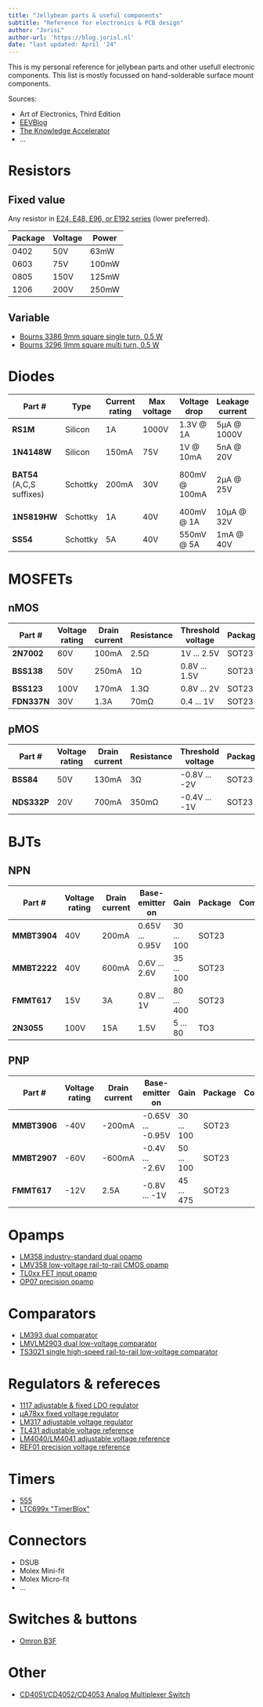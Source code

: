 ```yaml
---
title: "Jellybean parts & useful components"
subtitle: "Reference for electronics & PCB design"
author: "JorisL"
author-url: 'https://blog.jorisl.nl'
date: "last updated: April '24"
---
```


This is my personal reference for jellybean parts and other usefull electronic components.
This list is mostly focussed on hand-solderable surface mount components.

Sources:

- Art of Electronics, Third Edition
- [EEVBlog](https://www.youtube.com/watch?v=uq1DMWtjL2U&list=PLvOlSehNtuHtdQF-m5UFZ5GEjABadI3kI)
- [The Knowledge Accelerator](https://theknowledgeaccelerator.com/2016/04/16/jellybean-components/)
- ...

# Resistors

## Fixed value

Any resistor in [E24, E48, E96, or E192 series](https://en.wikipedia.org/wiki/E_series_of_preferred_numbers) (lower preferred).

| Package | Voltage | Power |
|---------|---------|-------|
| 0402    | 50V     | 63mW  |
| 0603    | 75V     | 100mW |
| 0805    | 150V    | 125mW |
| 1206    | 200V    | 250mW |

## Variable

- [Bourns 3386 9mm square single turn, 0.5 W](https://www.bourns.com/pdfs/3386.pdf)
- [Bourns 3296 9mm square multi turn, 0.5 W](https://www.bourns.com/pdfs/3296.pdf)

# Diodes

| **Part #** | Type | Current rating | Max voltage | Voltage drop | Leakage current | Capacitance | Package | Comments |
|------------|------|------------------------|---------------------|----------------------|-------------------------|-------------|---------|----------|
| **RS1M** | Silicon | 1A | 1000V | 1.3V @ 1A | 5µA @ 1000V | 15pF | SMA | |
| **1N4148W** | Silicon | 150mA | 75V | 1V @ 10mA | 5nA @ 20V | 4pF | SOD123 | |
| **BAT54** (A,C,S suffixes) | Schottky | 200mA | 30V | 800mV @ 100mA | 2µA @ 25V | 10pF | SOT23 | variants for 2 diodes in 1 package |
| **1N5819HW** | Schottky | 1A | 40V | 400mV @ 1A | 10µA @ 32V | 150pF | SOD123 | |
| **SS54** | Schottky | 5A | 40V | 550mV @ 5A | 1mA @ 40V | 500pF | SMC | |

# MOSFETs

## nMOS

| **Part #** | Voltage rating | Drain current | Resistance | Threshold voltage | Package | Comments |
|------------|-----------|-------|----------|----------|---------|----------|
| **2N7002** | 60V | 100mA | 2.5Ω | 1V ... 2.5V | SOT23 | |
| **BSS138** | 50V | 250mA | 1Ω | 0.8V ... 1.5V | SOT23 | |
| **BSS123** | 100V | 170mA | 1.3Ω | 0.8V ... 2V | SOT23 | |
| **FDN337N** | 30V | 1.3A | 70mΩ | 0.4 ... 1V | SOT23 | |

## pMOS

| **Part #** | Voltage rating | Drain current | Resistance | Threshold voltage | Package | Comments |
|------------|-----------|-------|----------|----------|---------|----------|
| **BSS84** | 50V | 130mA | 3Ω | -0.8V ... -2V | SOT23 | |
| **NDS332P** | 20V | 700mA | 350mΩ | -0.4V ... -1V | SOT23 | |

# BJTs

## NPN

| **Part #** | Voltage rating | Drain current | Base-emitter on | Gain | Package | Comments |
|------------|-----------|-------|----------|----------|---------|----------|
| **MMBT3904** | 40V | 200mA | 0.65V ... 0.95V | 30 ... 100 | SOT23 | |
| **MMBT2222** | 40V | 600mA | 0.6V ... 2.6V | 35 ... 100 | SOT23 | |
| **FMMT617** | 15V | 3A | 0.8V ... 1V | 80 ... 400 | SOT23 | |
| **2N3055** | 100V | 15A | 1.5V | 5 ... 80 | TO3 | |

## PNP

| **Part #** | Voltage rating | Drain current | Base-emitter on | Gain | Package | Comments |
|------------|-----------|-------|----------|----------|---------|----------|
| **MMBT3906** | -40V | -200mA | -0.65V ... -0.95V | 30 ... 100 | SOT23 | |
| **MMBT2907** | -60V | -600mA | -0.4V ... -2.6V | 50 ... 100 | SOT23 | |
| **FMMT617** | -12V | 2.5A | -0.8V ... -1V | 45 ... 475 | SOT23 | |

# Opamps

- [LM358 industry-standard dual opamp](https://www.ti.com/lit/ds/symlink/lm358.pdf)
- [LMV358 low-voltage rail-to-rail CMOS opamp](https://www.ti.com/lit/ds/symlink/lmv358a.pdf)
- [TL0xx FET input opamp](https://www.ti.com/lit/ds/symlink/tl071a.pdf)
- [OP07 precision opamp](https://www.ti.com/lit/ds/symlink/op07c.pdf)

# Comparators

- [LM393 dual comparator](https://www.ti.com/lit/ds/symlink/lm393.pdf)
- [LMVLM2903 dual low-voltage comparator](https://www.ti.com/lit/ds/symlink/lmv331-n.pdf)
- [TS3021 single high-speed rail-to-rail low-voltage comparator](https://www.mouser.com/datasheet/2/389/cd00118313-1796660.pdf)

# Regulators & refereces

- [1117 adjustable & fixed LDO regulator](https://www.ti.com/lit/ds/symlink/tlv1117.pdf)
- [μA78xx fixed voltage regulator](https://www.ti.com/lit/ds/symlink/ua78.pdf)
- [LM317 adjustable voltage regulator](https://www.ti.com/lit/ds/symlink/lm317.pdf)
- [TL431 adjustable voltage reference](https://www.ti.com/lit/ds/symlink/tl431.pdf)
- [LM4040/LM4041 adjustable voltage reference](https://ww1.microchip.com/downloads/en/DeviceDoc/LM4040-41-Precision-Micropower-Shunt-Voltage-Reference-DS20005757B.pdf)
- [REF01 precision voltage reference](https://www.analog.com/media/en/technical-documentation/data-sheets/REF01_02_03.pdf)

# Timers

- [555](https://www.ti.com/product/NE555)
- [LTC699x "TimerBlox"](https://www.analog.com/en/parametricsearch/11410#/)

# Connectors

- DSUB
- Molex Mini-fit
- Molex Micro-fit
- ...

# Switches & buttons

- [Omron B3F](https://omronfs.omron.com/en_US/ecb/products/pdf/en-b3f.pdf)

# Other

- [CD4051/CD4052/CD4053 Analog Multiplexer Switch](https://www.ti.com/lit/ds/symlink/cd4051b.pdf)
